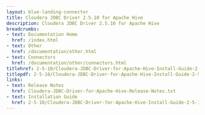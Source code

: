 ```yaml
---
layout: blue-landing-connector
title: Cloudera JDBC Driver 2.5.10 for Apache Hive
description: Cloudera JDBC Driver 2.5.10 for Apache Hive
breadcrumbs:
- text: Documentation Home
  href: /index.html
- text: Other
  href: /documentation/other.html
- text: Connectors
  href: /documentation/other/connectors.html
titlehref: 2-5-10/Cloudera-JDBC-Driver-for-Apache-Hive-Install-Guide-2-5-10.pdf
titlepdf: 2-5-10/Cloudera-JDBC-Driver-for-Apache-Hive-Install-Guide-2-5-10.pdf
links:
- text: Release Notes
  href: Cloudera-JDBC-Driver-for-Apache-Hive-Release-Notes.txt
- text: Installation Guide
  href: 2-5-10/Cloudera-JDBC-Driver-for-Apache-Hive-Install-Guide-2-5-10.pdf
---
```

